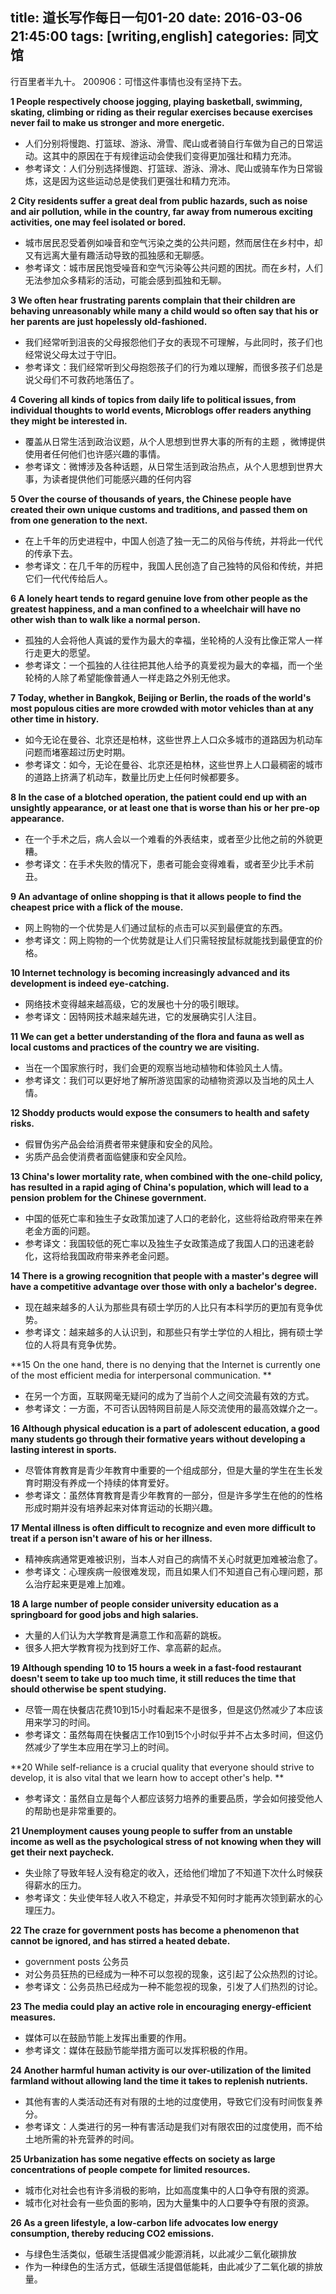 title: 道长写作每日一句01-20
date: 2016-03-06 21:45:00
tags: [writing,english]
categories: 同文馆
---

行百里者半九十。
200906：可惜这件事情也没有坚持下去。

<!-- more -->

**1 People respectively choose jogging, playing basketball, swimming, skating, climbing or riding as their regular exercises because exercises never fail to make us stronger and more energetic.**

- 人们分别将慢跑、打篮球、游泳、滑雪、爬山或者骑自行车做为自己的日常运动。这其中的原因在于有规律运动会使我们变得更加强壮和精力充沛。
- 参考译文：人们分别选择慢跑、打篮球、游泳、滑冰、爬山或骑车作为日常锻炼，这是因为这些运动总是使我们更强壮和精力充沛。

**2 City residents suffer a great deal from public hazards, such as noise and air pollution, while in the country, far away from numerous exciting activities, one may feel isolated or bored.**

- 城市居民忍受着例如噪音和空气污染之类的公共问题，然而居住在乡村中，却又有远离大量有趣活动导致的孤独感和无聊感。
- 参考译文：城市居民饱受噪音和空气污染等公共问题的困扰。而在乡村，人们无法参加众多精彩的活动，可能会感到孤独和无聊。

**3 We often hear frustrating parents complain that their children are behaving unreasonably while many a child would so often say that his or her parents are just hopelessly old-fashioned.**

- 我们经常听到沮丧的父母报怨他们子女的表现不可理解，与此同时，孩子们也经常说父母太过于守旧。
- 参考译文：我们经常听到父母抱怨孩子们的行为难以理解，而很多孩子们总是说父母们不可救药地落伍了。

**4 Covering all kinds of topics from daily life to political issues, from individual thoughts to world events, Microblogs offer readers anything they might be interested in.**

- 覆盖从日常生活到政治议题，从个人思想到世界大事的所有的主题 ，微博提供使用者任何他们也许感兴趣的事情。
- 参考译文：微博涉及各种话题，从日常生活到政治热点，从个人思想到世界大事，为读者提供他们可能感兴趣的任何内容

**5 Over the course of thousands of years, the Chinese people have created their own unique customs and traditions, and passed them on from one generation to the next.**

- 在上千年的历史进程中，中国人创造了独一无二的风俗与传统，并将此一代代的传承下去。
- 参考译文：在几千年的历程中，我国人民创造了自己独特的风俗和传统，并把它们一代代传给后人。

**6 A lonely heart tends to regard genuine love from other people as the greatest happiness, and a man confined to a wheelchair will have no other wish than to walk like a normal person.**
- 孤独的人会将他人真诚的爱作为最大的幸福，坐轮椅的人没有比像正常人一样行走更大的愿望。
- 参考译文：一个孤独的人往往把其他人给予的真爱视为最大的幸福，而一个坐轮椅的人除了希望能像普通人一样走路之外别无他求。

**7 Today, whether in Bangkok, Beijing or Berlin, the roads of the world's most populous cities are more crowded with motor vehicles than at any other time in history.**
- 如今无论在曼谷、北京还是柏林，这些世界上人口众多城市的道路因为机动车问题而堵塞超过历史时期。
- 参考译文：如今，无论在曼谷、北京还是柏林，这些世界上人口最稠密的城市的道路上挤满了机动车，数量比历史上任何时候都要多。

**8 In the case of a blotched operation, the patient could end up with an unsightly appearance, or at least one that is worse than his or her pre-op appearance.**
- 在一个手术之后，病人会以一个难看的外表结束，或者至少比他之前的外貌更糟。
- 参考译文：在手术失败的情况下，患者可能会变得难看，或者至少比手术前丑。

**9 An advantage of online shopping is that it allows people to find the cheapest price with a flick of the mouse.**
- 网上购物的一个优势是人们通过鼠标的点击可以买到最便宜的东西。
- 参考译文：网上购物的一个优势就是让人们只需轻按鼠标就能找到最便宜的价格。

**10 Internet technology is becoming increasingly advanced and its development is indeed eye-catching.**
- 网络技术变得越来越高级，它的发展也十分的吸引眼球。
- 参考译文：因特网技术越来越先进，它的发展确实引人注目。

**11 We can get a better understanding of the flora and fauna as well as local customs and practices of the country we are visiting.**
- 当在一个国家旅行时，我们会更的观察当地动植物和体验风土人情。
- 参考译文：我们可以更好地了解所游览国家的动植物资源以及当地的风土人情。

**12 Shoddy products would expose the consumers to health and safety risks.**
- 假冒伪劣产品会给消费者带来健康和安全的风险。
- 劣质产品会使消费者面临健康和安全风险。

**13 China's lower mortality rate, when combined with the one-child policy, has resulted in a rapid aging of China's population, which will lead to a pension problem for the Chinese government.**
- 中国的低死亡率和独生子女政策加速了人口的老龄化，这些将给政府带来在养老金方面的问题。
- 参考译文：我国较低的死亡率以及独生子女政策造成了我国人口的迅速老龄化，这将给我国政府带来养老金问题。

**14 There is a growing recognition that people with a master's degree will have a competitive advantage over those with only a bachelor's degree.**
- 现在越来越多的人认为那些具有硕士学历的人比只有本科学历的更加有竞争优势。
- 参考译文：越来越多的人认识到，和那些只有学士学位的人相比，拥有硕士学位的人将具有竞争优势。

**15 On the one hand, there is no denying that the Internet is currently one of the most efficient media for interpersonal communication.  **
- 在另一个方面，互联网毫无疑问的成为了当前个人之间交流最有效的方式。
- 参考译文：一方面，不可否认因特网目前是人际交流使用的最高效媒介之一。

**16 Although physical education is a part of adolescent education, a good many students go through their formative years without developing a lasting interest in sports.**
- 尽管体育教育是青少年教育中重要的一个组成部分，但是大量的学生在生长发育时期没有养成一个持续的体育爱好。
- 参考译文：虽然体育教育是青少年教育的一部分，但是许多学生在他的的性格形成时期并没有培养起来对体育运动的长期兴趣。

**17 Mental illness is often difficult to recognize and even more difficult to treat if a person isn't aware of his or her illness.**
- 精神疾病通常更难被识别，当本人对自己的病情不关心时就更加难被治愈了。
- 参考译文：心理疾病一般很难发现，而且如果人们不知道自己有心理问题，那么治疗起来更是难上加难。

**18 A large number of people consider university education as a springboard for good jobs and high salaries.**
- 大量的人们认为大学教育是满意工作和高薪的跳板。
- 很多人把大学教育视为找到好工作、拿高薪的起点。

**19 Although spending 10 to 15 hours a week in a fast-food restaurant doesn't seem to take up too much time, it still reduces the time that should otherwise be spent studying.**
- 尽管一周在快餐店花费10到15小时看起来不是很多，但是这仍然减少了本应该用来学习的时间。
- 参考译文：虽然每周在快餐店工作10到15个小时似乎并不占太多时间，但这仍然减少了学生本应用在学习上的时间。

**20 While self-reliance is a crucial quality that everyone should strive to develop, it is also vital that we learn how to accept other's help. **

- 参考译文：虽然自立是每个人都应该努力培养的重要品质，学会如何接受他人的帮助也是非常重要的。

**21 Unemployment causes young people to suffer from an unstable income as well as the psychological stress of not knowing when they will get their next paycheck.**

- 失业除了导致年轻人没有稳定的收入，还给他们增加了不知道下次什么时候获得薪水的压力。
- 参考译文：失业使年轻人收入不稳定，并承受不知何时才能再次领到薪水的心理压力。

**22 The craze for government posts has become a phenomenon that cannot be ignored, and has stirred a heated debate.**

- government posts 公务员
- 对公务员狂热的已经成为一种不可以忽视的现象，这引起了公众热烈的讨论。
- 参考译文：公务员热已经成为一种不能忽视的现象，引发了人们热烈的讨论。


**23 The media could play an active role in encouraging energy-efficient measures.**


- 媒体可以在鼓励节能上发挥出重要的作用。
- 参考译文：媒体在鼓励节能举措方面可以发挥积极的作用。


**24 Another harmful human activity is our over-utilization of the limited farmland without allowing land the time it takes to replenish nutrients.**


- 其他有害的人类活动还有对有限的土地的过度使用，导致它们没有时间恢复养分。
- 参考译文：人类进行的另一种有害活动是我们对有限农田的过度使用，而不给土地所需的补充营养的时间。


**25 Urbanization has some negative effects on society as large concentrations of people compete for limited resources.**


- 城市化对社会也有许多消极的影响，比如高度集中的人口争夺有限的资源。
- 城市化对社会有一些负面的影响，因为大量集中的人口要争夺有限的资源。

**26 As a green lifestyle, a low-carbon life advocates low energy consumption, thereby reducing CO2 emissions.**
- 与绿色生活类似，低碳生活提倡减少能源消耗，以此减少二氧化碳排放
- 作为一种绿色的生活方式，低碳生活提倡低能耗，由此减少了二氧化碳的排放量。

